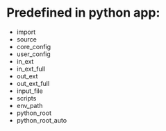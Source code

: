 # Predefined in python app:

* import
* source
* core_config
* user_config
* in_ext
* in_ext_full
* out_ext
* out_ext_full
* input_file
* scripts
* env_path
* python_root
* python_root_auto
